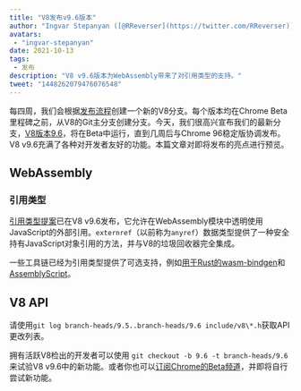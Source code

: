 ```yaml
---
title: "V8发布v9.6版本"
author: "Ingvar Stepanyan ([@RReverser](https://twitter.com/RReverser))"
avatars: 
 - "ingvar-stepanyan"
date: 2021-10-13
tags: 
 - 发布
description: "V8 v9.6版本为WebAssembly带来了对引用类型的支持。"
tweet: "1448262079476076548"
---
```

每四周，我们会根据[发布流程](https://v8.dev/docs/release-process)创建一个新的V8分支。每个版本均在Chrome Beta里程碑之前，从V8的Git主分支创建分支。今天，我们很高兴宣布我们的最新分支，[V8版本9.6](https://chromium.googlesource.com/v8/v8.git/+log/branch-heads/9.6)，将在Beta中运行，直到几周后与Chrome 96稳定版协调发布。V8 v9.6充满了各种对开发者友好的功能。本篇文章对即将发布的亮点进行预览。

<!--truncate-->
## WebAssembly

### 引用类型

[引用类型提案](https://github.com/WebAssembly/reference-types/blob/master/proposals/reference-types/Overview.md)已在V8 v9.6发布，它允许在WebAssembly模块中透明使用JavaScript的外部引用。`externref`（以前称为`anyref`）数据类型提供了一种安全持有JavaScript对象引用的方法，并与V8的垃圾回收器完全集成。

一些工具链已经为引用类型提供了可选支持，例如[用于Rust的wasm-bindgen](https://rustwasm.github.io/wasm-bindgen/reference/reference-types.html)和[AssemblyScript](https://www.assemblyscript.org/compiler.html#command-line-options)。

## V8 API

请使用`git log branch-heads/9.5..branch-heads/9.6 include/v8\*.h`获取API更改列表。

拥有活跃V8检出的开发者可以使用 `git checkout -b 9.6 -t branch-heads/9.6` 来试验V8 v9.6中的新功能。或者你也可以[订阅Chrome的Beta频道](https://www.google.com/chrome/browser/beta.html)，并即将自行尝试新功能。

